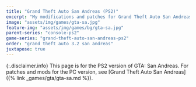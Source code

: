 ```yaml
---
title: "Grand Theft Auto San Andreas (PS2)"
excerpt: "My modifications and patches for Grand Theft Auto San Andreas (PS2): Sharp Post Effects."
image: "assets/img/games/gta-sa.jpg"
feature-img: "assets/img/games/bg/gta-sa.jpg"
parent-series: "console-ps2"
game-series: "grand-theft-auto-san-andreas-ps2"
order: "grand theft auto 3.2 san andreas"
juxtapose: true
---
```


{:.disclaimer.info}
This page is for the PS2 version of GTA: San Andreas. For patches and mods for the PC version, see [Grand Theft Auto San Andreas]({% link _games/gta/gta-sa.md %}).